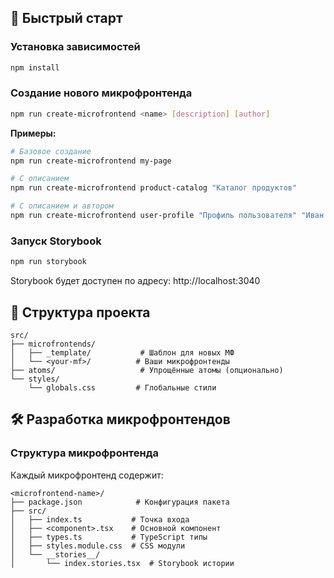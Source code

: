 ## 🚀 Быстрый старт

### Установка зависимостей

```bash
npm install
```

### Создание нового микрофронтенда

```bash
npm run create-microfrontend <name> [description] [author]
```

**Примеры:**

```bash
# Базовое создание
npm run create-microfrontend my-page

# С описанием
npm run create-microfrontend product-catalog "Каталог продуктов"

# С описанием и автором
npm run create-microfrontend user-profile "Профиль пользователя" "Иван Иванов"
```

### Запуск Storybook

```bash
npm run storybook
```

Storybook будет доступен по адресу: http://localhost:3040

## 📁 Структура проекта

```
src/
├── microfrontends/
│   ├── _template/           # Шаблон для новых МФ
│   └── <your-mf>/          # Ваши микрофронтенды
├── atoms/                   # Упрощённые атомы (опционально)
└── styles/
    └── globals.css         # Глобальные стили
```

## 🛠 Разработка микрофронтендов

### Структура микрофронтенда

Каждый микрофронтенд содержит:

```
<microfrontend-name>/
├── package.json            # Конфигурация пакета
├── src/
│   ├── index.ts           # Точка входа
│   ├── <component>.tsx    # Основной компонент
│   ├── types.ts           # TypeScript типы
│   ├── styles.module.css  # CSS модули
│   └── __stories__/
│       └── index.stories.tsx  # Storybook истории
```
